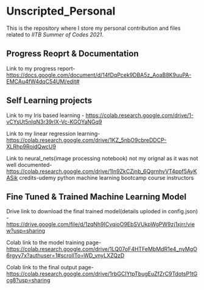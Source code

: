 # Unscripted_Personal
This is the repository where I store my personal contribution and files related to  _*IITB Summer of Codes 2021*_.
## Progress Reoprt & Documentation
Link to my progress report- https://docs.google.com/document/d/14fDqPcek9DBA5z_AoaB8K9uuPA-EMCAu4fW4dqC54UM/edit# 
## Self Learning projects
Link to my Iris based learning - https://colab.research.google.com/drive/1-vCYsUt5nIqN3r39rlX-Vc-KGOYaNGq9

Link to my linear regression learning-https://colab.research.google.com/drive/1KZ_5nbO9cbreDDCP-XLRhp9RojdQwcU9

Link to neural_nets(image processing notebook) not my orignal as it was not well documented-https://colab.research.google.com/drive/1In9ZkCZjnb_6QgrnhvVT4ppf5AyKASik 
credits-udemy python machine learning bootcamp course instructors

## Fine Tuned & Trained Machine Learning Model
Drive link to download the final trained model(details uploded in config.json) -https://drive.google.com/file/d/1zqNh9ICvqioO9EbSVUkpWgPW9zj1xjrr/view?usp=sharing

Colab link to the model training page- https://colab.research.google.com/drive/1LQ07oF4HTFeMbMdR1e4_nyMgO6rgyy7x?authuser=1#scrollTo=WD_vnyLXZQzD

Colab link to the final output page- https://colab.research.google.com/drive/1rbGCIYtpTbugEuZfZrC9TdotsP1tGcg8?usp=sharing


